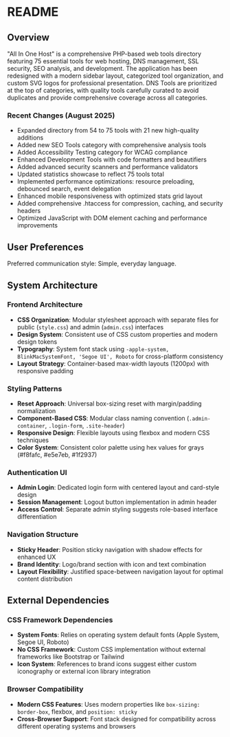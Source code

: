 # README

## Overview

"All In One Host" is a comprehensive PHP-based web tools directory featuring 75 essential tools for web hosting, DNS management, SSL security, SEO analysis, and development. The application has been redesigned with a modern sidebar layout, categorized tool organization, and custom SVG logos for professional presentation. DNS Tools are prioritized at the top of categories, with quality tools carefully curated to avoid duplicates and provide comprehensive coverage across all categories.

### Recent Changes (August 2025)
- Expanded directory from 54 to 75 tools with 21 new high-quality additions
- Added new SEO Tools category with comprehensive analysis tools
- Added Accessibility Testing category for WCAG compliance
- Enhanced Development Tools with code formatters and beautifiers
- Added advanced security scanners and performance validators
- Updated statistics showcase to reflect 75 tools total
- Implemented performance optimizations: resource preloading, debounced search, event delegation
- Enhanced mobile responsiveness with optimized stats grid layout
- Added comprehensive .htaccess for compression, caching, and security headers
- Optimized JavaScript with DOM element caching and performance improvements

## User Preferences

Preferred communication style: Simple, everyday language.

## System Architecture

### Frontend Architecture
- **CSS Organization**: Modular stylesheet approach with separate files for public (`style.css`) and admin (`admin.css`) interfaces
- **Design System**: Consistent use of CSS custom properties and modern design tokens
- **Typography**: System font stack using `-apple-system, BlinkMacSystemFont, 'Segoe UI', Roboto` for cross-platform consistency
- **Layout Strategy**: Container-based max-width layouts (1200px) with responsive padding

### Styling Patterns
- **Reset Approach**: Universal box-sizing reset with margin/padding normalization
- **Component-Based CSS**: Modular class naming convention (`.admin-container`, `.login-form`, `.site-header`)
- **Responsive Design**: Flexible layouts using flexbox and modern CSS techniques
- **Color System**: Consistent color palette using hex values for grays (#f8fafc, #e5e7eb, #1f2937)

### Authentication UI
- **Admin Login**: Dedicated login form with centered layout and card-style design
- **Session Management**: Logout button implementation in admin header
- **Access Control**: Separate admin styling suggests role-based interface differentiation

### Navigation Structure
- **Sticky Header**: Position sticky navigation with shadow effects for enhanced UX
- **Brand Identity**: Logo/brand section with icon and text combination
- **Layout Flexibility**: Justified space-between navigation layout for optimal content distribution

## External Dependencies

### CSS Framework Dependencies
- **System Fonts**: Relies on operating system default fonts (Apple System, Segoe UI, Roboto)
- **No CSS Framework**: Custom CSS implementation without external frameworks like Bootstrap or Tailwind
- **Icon System**: References to brand icons suggest either custom iconography or external icon library integration

### Browser Compatibility
- **Modern CSS Features**: Uses modern properties like `box-sizing: border-box`, flexbox, and `position: sticky`
- **Cross-Browser Support**: Font stack designed for compatibility across different operating systems and browsers